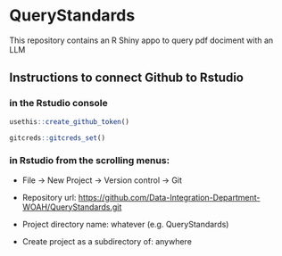 # QueryStandards

 This repository contains an R Shiny appo to query pdf dociment with an LLM

## Instructions to connect Github to Rstudio


### in the Rstudio console

```r
usethis::create_github_token()

gitcreds::gitcreds_set()
```


### in Rstudio from the scrolling menus:

- File -> New Project -> Version control -> Git

- Repository url:   https://github.com/Data-Integration-Department-WOAH/QueryStandards.git
- Project directory name: whatever (e.g. QueryStandards)
- Create project as a subdirectory of: anywhere 

